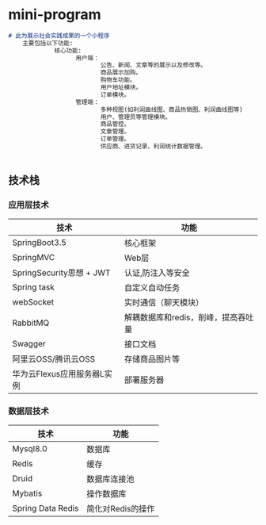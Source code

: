 # mini-program


```markdown
# 此为展示社会实践成果的一个小程序
 	主要包括以下功能:
             核心功能:
                   用户端：
                          公告、新闻、文章等的展示以及修改等。
                          商品展示加购。
                          购物车功能。
                          用户地址模块。
                          订单模块。
                   管理端：
                          多种视图(如利润曲线图、商品热销图、利润曲线图等)
                          用户、管理员等管理模块。
                          商品管控。
                          文章管理。
                          订单管理。
                          供应商、进货记录、利润统计数据管理。
                          
```



## 技术栈

### 应用层技术

| 技术                        | 功能           |
| --------------------------- | -------------- |
| SpringBoot3.5               | 核心框架       |
| SpringMVC                   | Web层          |
| SpringSecurity思想 + JWT        | 认证,防注入等安全       |
| Spring task| 自定义自动任务|
| webSocket| 实时通信（聊天模块）|
| RabbitMQ| 解耦数据库和redis，削峰，提高吞吐量|
| Swagger                     | 接口文档       |
| 阿里云OSS/腾讯云OSS         | 存储商品图片等 |
| 华为云Flexus应用服务器L实例 | 部署服务器     |


### 数据层技术

| 技术              | 功能              |
| ----------------- | ----------------- |
| Mysql8.0          | 数据库            |
| Redis             | 缓存              |
| Druid             | 数据库连接池      |
| Mybatis           | 操作数据库        |
| Spring Data Redis | 简化对Redis的操作 |

